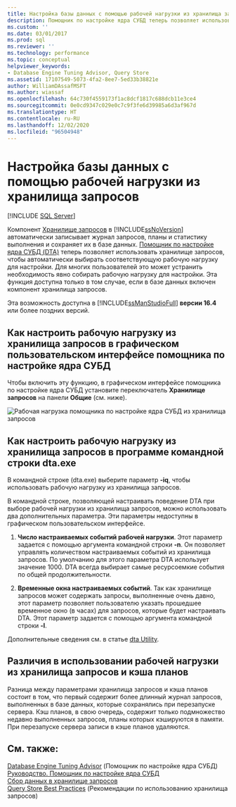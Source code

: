 ```yaml
---
title: Настройка базы данных с помощью рабочей нагрузки из хранилища запросов | Документация Майкрософт
description: Помощник по настройке ядра СУБД теперь позволяет использовать хранилище запросов, чтобы автоматически выбирать соответствующую рабочую нагрузку для настройки.
ms.custom: ''
ms.date: 03/01/2017
ms.prod: sql
ms.reviewer: ''
ms.technology: performance
ms.topic: conceptual
helpviewer_keywords:
- Database Engine Tuning Advisor, Query Store
ms.assetid: 17107549-5073-4fa2-8ee7-5ed33b38821e
author: WilliamDAssafMSFT
ms.author: wiassaf
ms.openlocfilehash: 64c730f4559173f1ac8dcf1817c688dcb11e3ce4
ms.sourcegitcommit: 0e0cd9347c029e0c7c9f3fe6d39985a6d3af967d
ms.translationtype: HT
ms.contentlocale: ru-RU
ms.lasthandoff: 12/02/2020
ms.locfileid: "96504948"
---
```

# <a name="tuning-database-using-workload-from-query-store"></a>Настройка базы данных с помощью рабочей нагрузки из хранилища запросов
 [!INCLUDE [SQL Server](../../includes/applies-to-version/sqlserver.md)]


Компонент [Хранилище запросов](../../relational-databases/performance/how-query-store-collects-data.md) в [!INCLUDE[ssNoVersion](../../includes/ssnoversion-md.md)] автоматически записывает журнал запросов, планы и статистику выполнения и сохраняет их в базе данных. [Помощник по настройке ядра СУБД (DTA)](../../relational-databases/performance/database-engine-tuning-advisor.md) теперь позволяет использовать хранилище запросов, чтобы автоматически выбирать соответствующую рабочую нагрузку для настройки. Для многих пользователей это может устранить необходимость явно собирать рабочую нагрузку для настройки. Эта функция доступна только в том случае, если в базе данных включен компонент хранилища запросов. 
  
Эта возможность доступна в [!INCLUDE[ssManStudioFull](../../includes/ssmanstudiofull-md.md)] **версии 16.4** или более поздних версий. 
  
## <a name="how-to-tune-a-workload-from-query-store-in-database-engine-tuning-advisor-gui"></a>Как настроить рабочую нагрузку из хранилища запросов в графическом пользовательском интерфейсе помощника по настройке ядра СУБД
Чтобы включить эту функцию, в графическом интерфейсе помощника по настройке ядра СУБД установите переключатель **Хранилище запросов** на панели **Общие** (см. ниже).

![Рабочая нагрузка помощника по настройке ядра СУБД из хранилища запросов](../../relational-databases/performance/media/dta-workload-from-query-store.gif)
 
## <a name="how-to-tune-a-workload-from-query-store-in-dtaexe-command-line-utility"></a>Как настроить рабочую нагрузку из хранилища запросов в программе командной строки dta.exe
В командной строке (dta.exe) выберите параметр **-iq**, чтобы использовать рабочую нагрузку из хранилища запросов. 

В командной строке, позволяющей настраивать поведение DTA при выборе рабочей нагрузки из хранилища запросов, можно использовать два дополнительных параметра. Эти параметры недоступны в графическом пользовательском интерфейсе.
  1. **Число настраиваемых событий рабочей нагрузки**. Этот параметр задается с помощью аргумента командной строки **-n**. Он позволяет управлять количеством настраиваемых событий из хранилища запросов. По умолчанию для этого параметра DTA использует значение 1000. DTA всегда выбирает самые ресурсоемкие события по общей продолжительности. 
  
  2. **Временные окна настраиваемых событий**. Так как хранилище запросов может содержать запросы, выполненные очень давно, этот параметр позволяет пользователю указать прошедшее временное окно (в часах) для запросов, которые будет настраивать DTA. Этот параметр задается с помощью аргумента командной строки **-I**. 

Дополнительные сведения см. в статье [dta Utility](../../tools/dta/dta-utility.md).

## <a name="difference-between-using-workload-from-query-store-and-plan-cache"></a>Различия в использовании рабочей нагрузки из хранилища запросов и кэша планов 
Разница между параметрами хранилища запросов и кэша планов состоит в том, что первый содержит более длинный журнал запросов, выполненных в базе данных, которые сохранялись при перезапуске сервера. Кэш планов, в свою очередь, содержит только подмножество недавно выполненных запросов, планы которых кэшируются в памяти. При перезапуске сервера записи в кэше планов удаляются.

## <a name="see-also"></a>См. также:  
[Database Engine Tuning Advisor](../../relational-databases/performance/database-engine-tuning-advisor.md)    (Помощник по настройке ядра СУБД)  
[Руководство. Помощник по настройке ядра СУБД](../../tools/dta/tutorial-database-engine-tuning-advisor.md)        
[Сбор данных в хранилище запросов](../../relational-databases/performance/how-query-store-collects-data.md)     
[Query Store Best Practices](../../relational-databases/performance/best-practice-with-the-query-store.md) (Рекомендации по использованию хранилища запросов)
